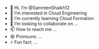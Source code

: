 - 👋 Hi, I’m @SamreenShaikh12
- 👀 I’m interested in Cloud Engineering
- 🌱 I’m currently learning Cloud Formation
- 💞️ I’m looking to collaborate on ...
- 📫 How to reach me ...
- 😄 Pronouns: ...
- ⚡ Fun fact: ...

<!---
SamreenShaikh12/SamreenShaikh12 is a ✨ special ✨ repository because its `README.md` (this file) appears on your GitHub profile.
You can click the Preview link to take a look at your changes.
--->
